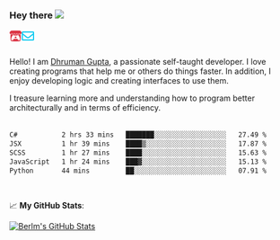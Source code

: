 ### Hey there <img src="https://media.giphy.com/media/hvRJCLFzcasrR4ia7z/giphy.gif" width="25px">

<a href="https://itch.io/profile/berlm">
  <img align="left" alt="Berlm's Itch" width="22px" src="/assets/itch-io.svg" />
</a>
<a href="mailto:me@berlm.me">
  <img align="left" alt="Email Berlm" width="22px" src="/assets/envelope.svg" />
</a>

<br />  
<br />  
  
Hello! I am [Dhruman Gupta](https://berlm.me/), a passionate self-taught developer. I love creating programs that help me or others do things faster. In addition, I enjoy developing logic and creating interfaces to use them.  

I treasure learning more and understanding how to program better architecturally and in terms of efficiency.  
<br />

<!--START_SECTION:waka-->
```text
C#           2 hrs 33 mins   ███████░░░░░░░░░░░░░░░░░░   27.49 % 
JSX          1 hr 39 mins    ████▒░░░░░░░░░░░░░░░░░░░░   17.87 % 
SCSS         1 hr 27 mins    ████░░░░░░░░░░░░░░░░░░░░░   15.63 % 
JavaScript   1 hr 24 mins    ███▓░░░░░░░░░░░░░░░░░░░░░   15.13 % 
Python       44 mins         ██░░░░░░░░░░░░░░░░░░░░░░░   07.91 % 
```
<!--END_SECTION:waka-->
<br />  

📈 **My GitHub Stats**:  

[![Berlm's GitHub Stats](https://github-readme-stats.vercel.app/api?username=dhrumangupta&theme=gotham&show_icons=true&count_private=true)](https://berlm.me)

